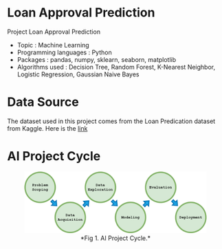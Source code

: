 # Loan Approval Prediction
Project Loan Approval Prediction

- Topic : Machine Learning
- Programming languages : Python
- Packages : pandas, numpy, sklearn, seaborn, matplotlib
- Algorithms used : Decision Tree, Random Forest, K-Nearest Neighbor, Logistic Regression, Gaussian Naive Bayes

# Data Source
The dataset used in this project comes from the Loan Predication dataset from Kaggle. Here is the [link](https://www.kaggle.com/ninzaami/loan-predication/home)

# AI Project Cycle
<figure>
  <img src="https://github.com/novazi/prediction-loan/blob/main/AI_Project_Cycle.png" alt="Alt Text">
  <figcaption style="text-align:center;">*Fig 1. AI Project Cycle.*</figcaption>
</figure>
